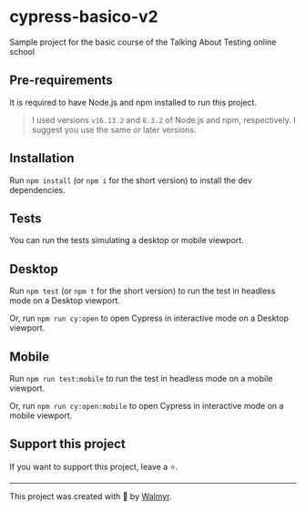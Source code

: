 # cypress-basico-v2

Sample project for the basic course of the Talking About Testing online school

## Pre-requirements

It is required to have Node.js and npm installed to run this project.

> I used versions `v16.13.2` and `8.3.2` of Node.js and npm, respectively. I suggest you use the same or later versions.

## Installation

Run `npm install` (or `npm i` for the short version) to install the dev dependencies.

## Tests

You can run the tests simulating a desktop or mobile viewport.

## Desktop 

Run `npm test` (or `npm t` for the short version) to run the test in headless mode on a Desktop viewport.

Or, run `npm run cy:open` to open Cypress in interactive mode on a Desktop viewport.


## Mobile

Run `npm run test:mobile` to run the test in headless mode on a mobile viewport.


Or, run `npm run cy:open:mobile` to open Cypress in interactive mode on a mobile viewport.

## Support this project

If you want to support this project, leave a ⭐.

___

This project was created with 💚 by [Walmyr](https://walmyr.dev).
